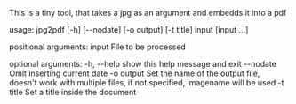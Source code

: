 
This is a tiny tool, that takes a jpg as an argument and embedds it into a pdf

usage: jpg2pdf [-h] [--nodate] [-o output] [-t title] input [input ...]

positional arguments:
  input       File to be processed

optional arguments:
  -h, --help  show this help message and exit
  --nodate    Omit inserting current date
  -o output   Set the name of the output file, doesn't work with multiple
              files, if not specified, imagename will be used
  -t title    Set a title inside the document

